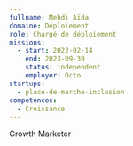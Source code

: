 ```yaml
---
fullname: Mehdi Aïda
domaine: Déploiement
role: Chargé de déploiement
missions:
  - start: 2022-02-14
    end: 2023-09-30
    status: independent
    employer: Octo
startups:
  - place-de-marche-inclusion
competences:
  - Croissance
---
```


Growth Marketer
